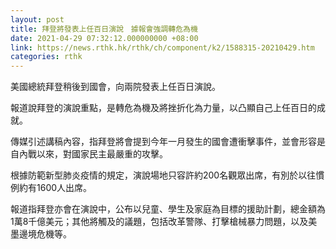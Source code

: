```yaml
---
layout: post
title: 拜登將發表上任百日演說　據報會強調轉危為機
date: 2021-04-29 07:32:12.000000000 +08:00
link: https://news.rthk.hk/rthk/ch/component/k2/1588315-20210429.htm
categories: rthk
---
```


美國總統拜登稍後到國會，向兩院發表上任百日演說。

報道說拜登的演說重點，是轉危為機及將挫折化為力量，以凸顯自己上任百日的成就。

傳媒引述講稿內容，指拜登將會提到今年一月發生的國會遭衝擊事件，並會形容是自內戰以來，對國家民主最嚴重的攻擊。

根據防範新型肺炎疫情的規定，演說場地只容許約200名觀眾出席，有別於以往慣例約有1600人出席。

報道指拜登亦會在演說中，公布以兒童、學生及家庭為目標的援助計劃，總金額為1萬8千億美元；其他將觸及的議題，包括改革警隊、打擊槍械暴力問題，以及美墨邊境危機等。
